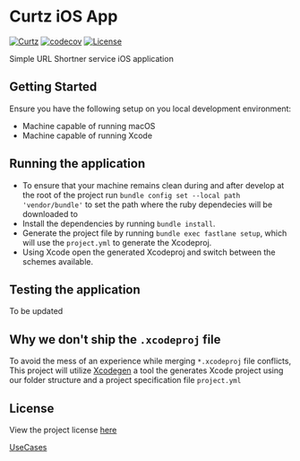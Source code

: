 # Curtz iOS App

[![Curtz](https://github.com/SanctumLabs/curtz-ios/actions/workflows/build_and_test.yml/badge.svg)](https://github.com/SanctumLabs/curtz-ios/actions/workflows/build_and_test.yml)
[![codecov](https://codecov.io/github/SanctumLabs/curtz-ios/branch/master/graph/badge.svg?token=Oey4LIlL6f)](https://codecov.io/github/SanctumLabs/curtz-ios)
[![License](https://img.shields.io/badge/License-MIT-red.svg)](https://opensource.org/licenses/MIT)

Simple URL Shortner service iOS application

## Getting Started
Ensure you have the following setup on you local development environment:
 - Machine capable of running macOS
 - Machine capable of running Xcode


## Running the application
- To ensure that your machine remains clean during and after develop at the root of the project run `bundle config set --local path 'vendor/bundle'` to set the path where the ruby dependecies will be downloaded to
- Install the dependencies by running `bundle install`.
- Generate the project file by running `bundle exec fastlane setup`, which will use the `project.yml` to generate the Xcodeproj.
- Using Xcode open the generated Xcodeproj and switch between the schemes available.

## Testing the application
 To be updated

## Why we don't ship the `.xcodeproj` file
To avoid the mess of an experience while merging `*.xcodeproj` file conflicts, This project will utilize [Xcodegen](https://github.com/yonaskolb/XcodeGen) a tool the generates Xcode project using our folder structure and a project specification file `project.yml`

## License
View the project license [here](./LICENSE)


[UseCases](./USECASES.md)